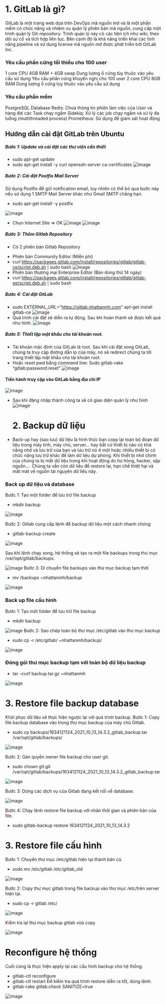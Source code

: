 # 1. GitLab là gì?
GitLab là một trang web dựa trên DevOps mã nguồn mở và là một phần mềm có chức năng và nhiệm vụ quản lý phiên bản mã nguồn, cung cấp một trình quản lý Git-repository. Trình quản lý này có các tiện ích như wiki, theo dõi sự cố và tích hợp liên tục. Bên cạnh đó là khả năng triển khai các tính năng pipeline và sử dụng license mã nguồn mở được phát triển bởi GitLab Inc.
### Yêu cầu phần cứng tối thiểu cho 100 user
  1 core CPU
  4GB RAM + 4GB swap
  Dung lượng ổ cứng tùy thuộc vào yêu cầu sử dụng
  Yêu cầu phần cứng khuyến nghị cho 100 user
  2 core CPU
  8GB RAM
  Dung lượng ổ cứng tùy thuộc vào yêu cầu sử dụng
### Yêu cầu phần mềm
  PostgreSQL Database
  Redis: Chưa thông tin phiên làm việc của User và hàng đợi các Task chạy ngầm
  Sidekiq: Xử lý các job chạy ngầm và xử lý đa luồng (multithreaded process)
  Prometheus: Sử dụng để giám sát hoạt động
## Hướng dẫn cài đặt GitLab trên Ubuntu
##### Bước 1: Update và cài đặt các thư viện cần thiết
- sudo apt-get update
- sudo apt-get install -y curl openssh-server ca-certificates
![image](https://user-images.githubusercontent.com/59860781/136916051-bd10d39b-eaa5-4375-8494-38b3a01ed61d.png)
##### Bước 2: Cài đặt Postfix Mail Server
Sử dụng Postfix để gửi notification email, tuy nhiên có thể bỏ qua bước này nếu sử dụng 1 SMTP Mail Server khác như Gmail SMTP chẳng hạn.
- sudo apt-get install -y postfix

![image](https://user-images.githubusercontent.com/59860781/136920377-cac4a769-fa87-4660-aa36-1e1666be85cc.png)
- Chọn Internet Site => OK
![image](https://user-images.githubusercontent.com/59860781/136916941-caa49be9-8033-497e-acee-c7c6c34210c2.png)
![image](https://user-images.githubusercontent.com/59860781/136918757-47b819b6-4fd3-4be1-b1bf-a44546f606db.png)
##### Bước 3: Thêm Gitlab Repository
 + Có 2 phiên bản Gitlab Repository
 - Phiên bản Community Editor (Miễn phí)
 - curl https://packages.gitlab.com/install/repositories/gitlab/gitlab-ce/script.deb.sh | sudo bash
![image](https://user-images.githubusercontent.com/59860781/136919756-a396708e-0110-4ee8-ba58-ff6cb0081b0f.png)
 - Phiên bản thương mại Enterprise Editor (Bản dùng thử 14 ngày)
 - curl https://packages.gitlab.com/install/repositories/gitlab/gitlab-ee/script.deb.sh | sudo bash
 ##### Bước 4: Cài đặt GitLab
 - sudo EXTERNAL_URL="https://gitlab.nhattanmh.com" apt-get install gitlab-ce
   ![image](https://user-images.githubusercontent.com/59860781/136921368-424c8d40-99ac-4f33-8f63-cb57ceacccb2.png)
 -  Quá trình cài đặt sẽ diễn ra tự động. Sau khi hoàn thành sẽ được kết quả như hình.
    ![image](https://user-images.githubusercontent.com/59860781/136937082-efea1f16-71a6-4a0f-af72-a9d405e30060.png)
 ##### Bước 5: Thiết lập mật khẩu cho tài khoản root.
- Tài khoản mặc định của GitLab là root. Sau khi cài đặt xong GitLab, chúng ta truy cập đường dẫn ip của máy, nó sẽ redirect chúng ta tới trang thiết lập mật khẩu cho tài khoản root.
 - Hoặc reset pwd bằng command line:
  Sudo gitlab-rake “gitlab:password:reset”
  ![image](https://user-images.githubusercontent.com/59860781/136922127-99c5c3b7-8653-4bc1-9834-e4298b156ecc.png)
 #### Tiến hành truy cập vào GitLab bằng địa chỉ IP 
![image](https://user-images.githubusercontent.com/59860781/136922426-a9238d2c-01e4-49f5-a301-c8233bdc0e4a.png)
- Sau khi đăng nhập thành công ta sẽ có giao diện quản lý như hình
![image](https://user-images.githubusercontent.com/59860781/136922490-5ac59503-9005-4bb8-bf90-ef2dd07ad2bf.png)

  # 2. Backup dữ liệu
- Back-up hay (sao lưu) dữ liệu là hình thức bạn copy lại toàn bộ đoạn dữ liệu trong máy tính, máy chủ, server… hay bất cứ thiết bị nào có khả năng nhớ và lưu trữ của bạn và lưu trữ nó ở một hoặc nhiều thiết bị có chức năng lưu trữ khác để làm dữ liệu dự phòng. Khi thiết bị nhớ chính của chúng ta bị mất dữ liệu trong khi hoạt động do hư hỏng, hacker, sập nguồn…. Chúng ta vẫn còn dữ liệu để restore lại, hạn chế thiệt hại và mất mát về nguồn tài nguyên dữ liệu này.
### Back up dữ liệu và database
Bước 1: Tạo một folder để lưu trữ file backup
  - mkdir backup
  
  ![image](https://user-images.githubusercontent.com/59860781/137115796-1bb87a26-5090-4433-93aa-7bea62a21e3f.png)
  
  Bước 2: Gitlab cung cấp lệnh để backup dữ liệu một cách nhanh chóng
  - gitlab-backup create
 
![image](https://user-images.githubusercontent.com/59860781/137116845-d6052e6c-5307-4f04-8517-7d6087310a2d.png)

Sau khi lệnh chạy xong, hệ thống sẽ tạo ra một file backups trong thư mục /var/opt/gitlab/backups.

![image](https://user-images.githubusercontent.com/59860781/137116926-b02696d9-15d1-4bc7-99f1-9288664bfe78.png)
Bước 3: Di chuyển file backups vào thư mục backup tạm thời
- mv /backups ~nhattanmh/backup

![image](https://user-images.githubusercontent.com/59860781/137117234-cbe8407e-8cfe-42bf-b3b3-a175f6537e45.png)
### Back up file cấu hình
Bước 1: Tạo một folder để lưu trữ file backup
- mkdir backup

![image](https://user-images.githubusercontent.com/59860781/137115796-1bb87a26-5090-4433-93aa-7bea62a21e3f.png)
Bước 2: Sao chép toàn bộ thư mục /etc/gitlab vào thư mục backup
- sudo cp -r /etc/gitlab/ ~nhattanmh/backup/

![image](https://user-images.githubusercontent.com/59860781/137118430-6020e8c1-6d84-485b-a479-12bd0f3f5366.png)
### Đóng gói thư mục backup tạm với toàn bộ dữ liệu backup
- tar -cvzf backup.tar.gz ~nhattanmh

![image](https://user-images.githubusercontent.com/59860781/137118939-49756e63-10d9-4e35-95dc-4216ec42bce9.png)

  # 3. Restore file backup database
Khôi phục dữ liệu sẽ thực hiện ngược lại với quá trình backup.
Bước 1: Copy file backup database vào trong thư mục backup của máy chủ Gitlab.
- sudo cp backups/1634121124_2021_10_13_14.3.2_gitlab_backup.tar /var/opt/gitlab/backups/

![image](https://user-images.githubusercontent.com/59860781/137121112-bf49906c-23c5-43e8-a3c9-86ae06dda283.png)

Bước 2: Gán quyền owner file backup cho user git.
- sudo chown git.git /var/opt/gitlab/backups/1634121124_2021_10_13_14.3.2_gitlab_backup.tar 

![image](https://user-images.githubusercontent.com/59860781/137121442-7da6b6ee-ba6d-4019-be0f-b8ebf9c09b5a.png)

Bước 3: Dừng các dịch vụ của Gitlab đang kết nối về database.

![image](https://user-images.githubusercontent.com/59860781/137121842-460246cf-a0ff-4f61-a602-07f6014a693a.png)

Bước 4: Chạy lệnh restore file backup với nhãn thời gian và phiên bản của file.
- sudo gitlab-backup restore 1634121124_2021_10_13_14.3.2

 # 3. Restore file cấu hình
Bước 1: Chuyển thư mục /etc/gitlab hiện tại thành bản cũ.
- sudo mv /etc/gitlab /etc/gitlab_old

![image](https://user-images.githubusercontent.com/59860781/137123683-883d8a0a-ebc9-4265-8fda-43315bb25ddf.png)

Bước 2: Copy thư mục gitlab trong file backup vào thư mục /etc/trên server hiện tại.
- sudo cp -r gitlab /etc/

![image](https://user-images.githubusercontent.com/59860781/137123989-8fe05558-9881-478a-a73e-53dfe82a2580.png)

Kiểm tra lại thư mục backup gitlab vừa copy

![image](https://user-images.githubusercontent.com/59860781/137124095-04e25490-059a-43ab-af6a-55333e4cc646.png)

# Reconfigure hệ thống
Cuối cùng là thực hiện apply lại các cấu hình backup cho hệ thống.
- gitlab-ctl reconfigure
- gitlab-ctl restart
Để kiểm tra quá trình restore diễn ra tốt, dùng lệnh:
- gitlab-rake gitlab:check SANITIZE=true

![image](https://user-images.githubusercontent.com/59860781/137124580-4119b11b-ad41-4206-9cbd-2e42e12aa169.png)


